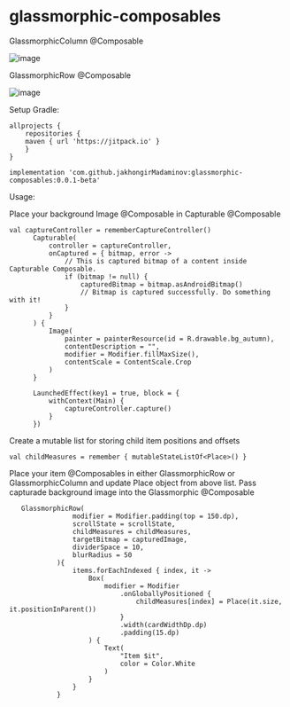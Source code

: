 # glassmorphic-composables

GlassmorphicColumn @Composable 

![image](https://user-images.githubusercontent.com/12813066/168596336-97b5f8e9-7d99-48c6-b66a-a993a12fd087.png)


GlassmorphicRow @Composable

![image](https://user-images.githubusercontent.com/12813066/168596377-82baee30-a41e-4375-aa8c-aba678995b41.png)

Setup Gradle:

```
allprojects {
    repositories {
    maven { url 'https://jitpack.io' }
    }
}
```
```implementation 'com.github.jakhongirMadaminov:glassmorphic-composables:0.0.1-beta'```

Usage: 

Place your background Image @Composable in Capturable @Composable 

  ```
  val captureController = rememberCaptureController()
        Capturable(
            controller = captureController,
            onCaptured = { bitmap, error ->
                // This is captured bitmap of a content inside Capturable Composable.
                if (bitmap != null) {
                    capturedBitmap = bitmap.asAndroidBitmap()
                    // Bitmap is captured successfully. Do something with it!
                }
            }
        ) {
            Image(
                painter = painterResource(id = R.drawable.bg_autumn),
                contentDescription = "",
                modifier = Modifier.fillMaxSize(),
                contentScale = ContentScale.Crop
            )
        }

        LaunchedEffect(key1 = true, block = {
            withContext(Main) {
                captureController.capture()
            }
        })
```
        
Create a mutable list for storing child item positions and offsets 
        
 ```val childMeasures = remember { mutableStateListOf<Place>() }```
 
 
Place your item @Composables in either GlassmorphicRow or GlassmorphicColumn and update Place object from above list. Pass capturade background image into the Glassmorphic @Composable

```
   GlassmorphicRow(
                modifier = Modifier.padding(top = 150.dp),
                scrollState = scrollState,
                childMeasures = childMeasures,
                targetBitmap = capturedImage,
                dividerSpace = 10,
                blurRadius = 50
            ){
                items.forEachIndexed { index, it ->
                    Box(
                        modifier = Modifier
                            .onGloballyPositioned {
                                childMeasures[index] = Place(it.size, it.positionInParent())
                            }
                            .width(cardWidthDp.dp)
                            .padding(15.dp)
                    ) {
                        Text(
                            "Item $it",
                            color = Color.White
                        )
                    }
                }
            }
```


 
        
